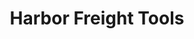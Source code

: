 ---
title: "Harbor Freight Tools"
url: /austin/harbor-freight-tools-south-lamar-boulevard/
shop: hardware
---